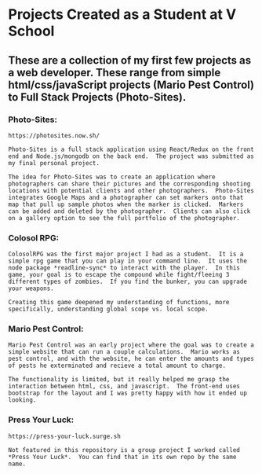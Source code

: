# Projects Created as a Student at V School

## These are a collection of my first few projects as a web developer.  These range from simple html/css/javaScript projects (Mario Pest Control) to Full Stack Projects (Photo-Sites).

  ### Photo-Sites:
    https://photosites.now.sh/

    Photo-Sites is a full stack application using React/Redux on the front end and Node.js/mongodb on the back end.  The project was submitted as my final personal project.  

    The idea for Photo-Sites was to create an application where photographers can share their pictures and the corresponding shooting locations with potential clients and other photographers.  Photo-Sites integrates Google Maps and a photographer can set markers onto that map that pull up sample photos when the marker is clicked.  Markers can be added and deleted by the photographer.  Clients can also click on a gallery option to see the full portfolio of the photographer.

  ### Colosol RPG:

    ColosolRPG was the first major project I had as a student.  It is a simple rpg game that you can play in your command line.  It uses the node package *readline-sync* to interact with the player.  In this game, your goal is to escape the compound while fight/fleeing 3 different types of zombies.  If you find the bunker, you can upgrade your weapons.  

    Creating this game deepened my understanding of functions, more specifically, understanding global scope vs. local scope. 

  ### Mario Pest Control:

    Mario Pest Control was an early project where the goal was to create a simple website that can run a couple calculations.  Mario works as pest control, and with the website, he can enter the amounts and types of pests he exterminated and recieve a total amount to charge.  

    The functionality is limited, but it really helped me grasp the interaction between html, css, and javascript.  The front-end uses bootstrap for the layout and I was pretty happy with how it ended up looking.

  ### Press Your Luck:

    https://press-your-luck.surge.sh

    Not featured in this repository is a group project I worked called *Press Your Luck*.  You can find that in its own repo by the same name.  


